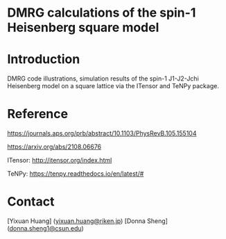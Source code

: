 # DMRG calculations of the spin-1 Heisenberg square model

# Introduction
DMRG code illustrations, simulation results of the spin-1 J1-J2-Jchi Heisenberg model on a square lattice via the ITensor and TeNPy package.

# Reference
https://journals.aps.org/prb/abstract/10.1103/PhysRevB.105.155104

https://arxiv.org/abs/2108.06676

ITensor: http://itensor.org/index.html

TeNPy: https://tenpy.readthedocs.io/en/latest/#

# Contact
[Yixuan Huang] (yixuan.huang@riken.jp)
[Donna Sheng] (donna.sheng1@csun.edu)
